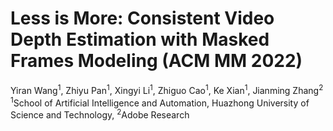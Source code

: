 # Less is More: Consistent Video Depth Estimation with Masked Frames Modeling (ACM MM 2022)
Yiran Wang<sup>1</sup>, Zhiyu Pan<sup>1</sup>, Xingyi Li<sup>1</sup>, Zhiguo Cao<sup>1</sup>, Ke Xian<sup>1</sup>, Jianming Zhang<sup>2</sup>
<sup>1</sup>School of Artificial Intelligence and Automation, Huazhong University of Science and Technology,
<sup>2</sup>Adobe Research
